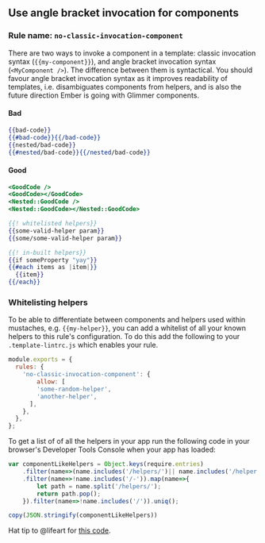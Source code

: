 ## Use angle bracket invocation for components

### Rule name: `no-classic-invocation-component`

There are two ways to invoke a component in a template: classic invocation syntax (`{{my-component}}`), and angle bracket invocation syntax (`<MyComponent />`). The difference between them is syntactical. You should favour angle bracket invocation syntax as it improves readability of templates, i.e. disambiguates components from helpers, and is also the future direction Ember is going with Glimmer components.

#### Bad

```hbs
{{bad-code}}
{{#bad-code}}{{/bad-code}}
{{nested/bad-code}}
{{#nested/bad-code}}{{/nested/bad-code}}
```

#### Good

```hbs
<GoodCode />
<GoodCode></GoodCode>
<Nested::GoodCode />
<Nested::GoodCode></Nested::GoodCode>

{{! whitelisted helpers}}
{{some-valid-helper param}}
{{some/some-valid-helper param}}

{{! in-built helpers}}
{{if someProperty "yay"}}
{{#each items as |item|}}
  {{item}}
{{/each}}
```

### Whitelisting helpers
To be able to differentiate between components and helpers used within mustaches, e.g. `{{my-helper}}`, you can add a whitelist of all your known helpers to this rule's configuration. To do this add the following to your `.template-lintrc.js` which enables your rule.

```js
module.exports = {
  rules: {
    'no-classic-invocation-component': {
        allow: [
        'some-random-helper',
        'another-helper',
      ],
    },
  },
};
```

To get a list of of all the helpers in your app run the following code in your browser's Developer Tools Console when your app has loaded:

``` js
var componentLikeHelpers = Object.keys(require.entries)
    .filter(name=>(name.includes('/helpers/')|| name.includes('/helper')))
    .filter(name=>!name.includes('/-')).map(name=>{
        let path = name.split('/helpers/');
        return path.pop();
    }).filter(name=>!name.includes('/')).uniq();

copy(JSON.stringify(componentLikeHelpers))
```

Hat tip to @lifeart for [this code](https://github.com/lifeart/ember-ast-hot-load#how-to-use-this-addon).